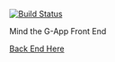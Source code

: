 [![Build Status](https://travis-ci.com/Naomi-Dennis/g_reliability_front_end.svg?branch=master)](https://travis-ci.com/Naomi-Dennis/g_reliability_front_end)

Mind the G-App Front End 


[Back End Here](https://github.com/Naomi-Dennis/g_reliability)
